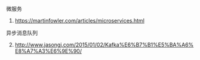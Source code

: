 微服务
1. https://martinfowler.com/articles/microservices.html

异步消息队列

2. http://www.jasongj.com/2015/01/02/Kafka%E6%B7%B1%E5%BA%A6%E8%A7%A3%E6%9E%90/



